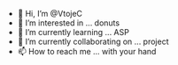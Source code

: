 - 👋 Hi, I’m @VtojeC
- 👀 I’m interested in ... donuts
- 🌱 I’m currently learning ... ASP
- 💞️ I’m currently collaborating on ... project
- 📫 How to reach me ... with your hand

<!---
VtojeC/VtojeC is a ✨ special ✨ repository because its `README.md` (this file) appears on your GitHub profile.
You can click the Preview link to take a look at your changes.
--->
